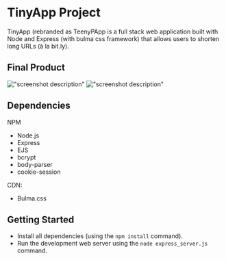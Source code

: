 # TinyApp Project

TinyApp (rebranded as TeenyPApp is a full stack web application built with Node and Express (with bulma css framework) that allows users to shorten long URLs (à la bit.ly).

## Final Product

!["screenshot description"](#)
!["screenshot description"](#)

## Dependencies

NPM

- Node.js
- Express
- EJS
- bcrypt
- body-parser
- cookie-session

CDN:

- Bulma.css

## Getting Started

- Install all dependencies (using the `npm install` command).
- Run the development web server using the `node express_server.js` command.
